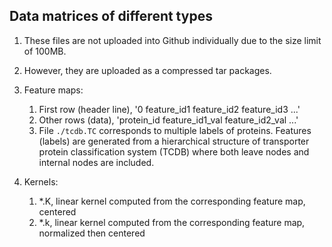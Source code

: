 

## Data matrices of different types

1. These files are not uploaded into Github individually due to the size limit of 100MB.

1. However, they are uploaded as a compressed tar packages.

1. Feature maps:
   1. First row (header line), '0 feature_id1 feature_id2 feature_id3 ...'
   2. Other rows (data), 'protein_id feature_id1_val feature_id2_val ...'
   1. File `./tcdb.TC` corresponds to multiple labels of proteins. Features (labels) are generated from a hierarchical structure of transporter protein classification system (TCDB) where both leave nodes and internal nodes are included. 

1. Kernels:
   1. *.K, linear kernel computed from the corresponding feature map, centered
   1. *.k, linear kernel computed from the corresponding feature map, normalized then centered





